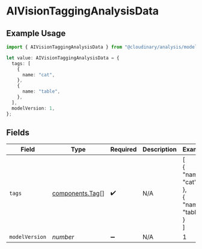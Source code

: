 # AIVisionTaggingAnalysisData

## Example Usage

```typescript
import { AIVisionTaggingAnalysisData } from "@cloudinary/analysis/models/components";

let value: AIVisionTaggingAnalysisData = {
  tags: [
    {
      name: "cat",
    },
    {
      name: "table",
    },
  ],
  modelVersion: 1,
};
```

## Fields

| Field                                              | Type                                               | Required                                           | Description                                        | Example                                            |
| -------------------------------------------------- | -------------------------------------------------- | -------------------------------------------------- | -------------------------------------------------- | -------------------------------------------------- |
| `tags`                                             | [components.Tag](../../models/components/tag.md)[] | :heavy_check_mark:                                 | N/A                                                | [<br/>{<br/>"name": "cat"<br/>},<br/>{<br/>"name": "table"<br/>}<br/>] |
| `modelVersion`                                     | *number*                                           | :heavy_minus_sign:                                 | N/A                                                | 1                                                  |